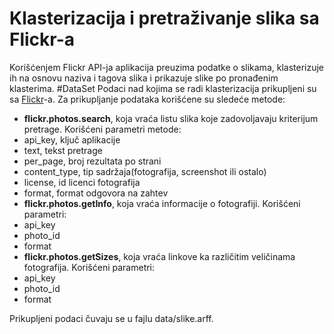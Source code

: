 # Klasterizacija i pretraživanje slika sa Flickr-a
Korišćenjem Flickr API-ja aplikacija preuzima podatke o slikama, klasterizuje ih na osnovu naziva i tagova slika i prikazuje slike po pronađenim klasterima.
#DataSet
Podaci nad kojima se radi klasterizacija prikupljeni su sa [Flickr](http://www.flickr.com)-a.
Za prikupljanje podataka korišćene su sledeće metode:
* **flickr.photos.search**, koja vraća listu slika koje zadovoljavaju kriterijum pretrage.
Korišćeni parametri metode:
 * api_key, ključ aplikacije
 * text, tekst pretrage
 * per_page, broj rezultata po strani
 * content_type, tip sadržaja(fotografija, screenshot ili ostalo)
 * license, id licenci fotografija
 * format, format odgovora na zahtev
* **flickr.photos.getInfo**, koja vraća informacije o fotografiji. Korišćeni parametri:
 * api_key
 * photo_id
 * format
* **flickr.photos.getSizes**, koja vraća linkove ka različitim veličinama fotografija. Korišćeni parametri:
 * api_key
 * photo_id
 * format  
  
Prikupljeni podaci čuvaju se u fajlu data/slike.arff.
